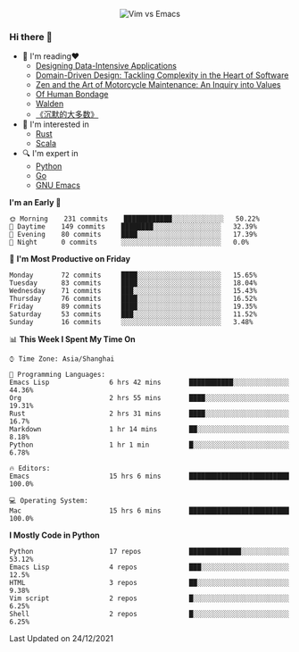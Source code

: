 <p align="center">
    <img src="https://gist.githubusercontent.com/coldnight/e696baffb094e71c96cb302118878eae/raw/40ea5053a6f66cc65f90f437e4173497da225958/banner.gif" alt="Vim vs Emacs" />
</p>

### Hi there 👋

- 📖 I'm reading❤️
    + [Designing Data-Intensive Applications](https://www.oreilly.com/library/view/designing-data-intensive-applications/9781491903063/)
    + [Domain-Driven Design: Tackling Complexity in the Heart of Software](https://www.dddcommunity.org/book/evans_2003/)
    + [Zen and the Art of Motorcycle Maintenance: An Inquiry into Values](https://en.wikipedia.org/wiki/Zen_and_the_Art_of_Motorcycle_Maintenance)
    + [Of Human Bondage](https://en.wikipedia.org/wiki/Of_Human_Bondage)
    + [Walden](https://en.wikipedia.org/wiki/Walden)
    + [《沉默的大多数》](https://en.wikipedia.org/wiki/Silent_majority)
- 🌱 I'm interested in
    + [Rust](https://www.rust-lang.org/)
    + [Scala](https://www.scala-lang.org/)
- 🔍 I'm expert in
    + [Python](https://www.python.org/)
    + [Go](https://go.dev/)
    + [GNU Emacs](https://www.gnu.org/software/emacs/)

<!--START_SECTION:waka-->
**I'm an Early 🐤** 

```text
🌞 Morning    231 commits    ████████████░░░░░░░░░░░░░   50.22% 
🌆 Daytime    149 commits    ████████░░░░░░░░░░░░░░░░░   32.39% 
🌃 Evening    80 commits     ████░░░░░░░░░░░░░░░░░░░░░   17.39% 
🌙 Night      0 commits      ░░░░░░░░░░░░░░░░░░░░░░░░░   0.0%

```
📅 **I'm Most Productive on Friday** 

```text
Monday       72 commits     ████░░░░░░░░░░░░░░░░░░░░░   15.65% 
Tuesday      83 commits     ████░░░░░░░░░░░░░░░░░░░░░   18.04% 
Wednesday    71 commits     ███░░░░░░░░░░░░░░░░░░░░░░   15.43% 
Thursday     76 commits     ████░░░░░░░░░░░░░░░░░░░░░   16.52% 
Friday       89 commits     ████░░░░░░░░░░░░░░░░░░░░░   19.35% 
Saturday     53 commits     ███░░░░░░░░░░░░░░░░░░░░░░   11.52% 
Sunday       16 commits     ░░░░░░░░░░░░░░░░░░░░░░░░░   3.48%

```


📊 **This Week I Spent My Time On** 

```text
⌚︎ Time Zone: Asia/Shanghai

💬 Programming Languages: 
Emacs Lisp               6 hrs 42 mins       ███████████░░░░░░░░░░░░░░   44.36% 
Org                      2 hrs 55 mins       ████░░░░░░░░░░░░░░░░░░░░░   19.31% 
Rust                     2 hrs 31 mins       ████░░░░░░░░░░░░░░░░░░░░░   16.7% 
Markdown                 1 hr 14 mins        ██░░░░░░░░░░░░░░░░░░░░░░░   8.18% 
Python                   1 hr 1 min          █░░░░░░░░░░░░░░░░░░░░░░░░   6.78%

🔥 Editors: 
Emacs                    15 hrs 6 mins       █████████████████████████   100.0%

💻 Operating System: 
Mac                      15 hrs 6 mins       █████████████████████████   100.0%

```

**I Mostly Code in Python** 

```text
Python                   17 repos            █████████████░░░░░░░░░░░░   53.12% 
Emacs Lisp               4 repos             ███░░░░░░░░░░░░░░░░░░░░░░   12.5% 
HTML                     3 repos             ██░░░░░░░░░░░░░░░░░░░░░░░   9.38% 
Vim script               2 repos             █░░░░░░░░░░░░░░░░░░░░░░░░   6.25% 
Shell                    2 repos             █░░░░░░░░░░░░░░░░░░░░░░░░   6.25%

```



 Last Updated on 24/12/2021
<!--END_SECTION:waka-->
